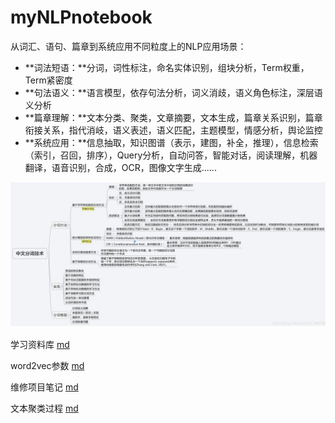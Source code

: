 # myNLPnotebook

从词汇、语句、篇章到系统应用不同粒度上的NLP应用场景：

* **词法短语：**分词，词性标注，命名实体识别，组块分析，Term权重，Term紧密度
* **句法语义：**语言模型，依存句法分析，词义消歧，语义角色标注，深层语义分析
* **篇章理解：**文本分类、聚类，文章摘要，文本生成，篇章关系识别，篇章衔接关系，指代消岐，语义表述，语义匹配，主题模型，情感分析，舆论监控
* **系统应用：**信息抽取，知识图谱（表示，建图，补全，推理），信息检索（索引，召回，排序），Query分析，自动问答，智能对话，阅读理解，机器翻译，语音识别，合成，OCR，图像文字生成......



![分词技术](./images/中文分词技术.png)











学习资料库 [md](./mds/学习资料库.md)

word2vec参数 [md](./mds/word2vec.md)

维修项目笔记 [md](./mds/维修项目笔记.md)

文本聚类过程 [md](./mds/文本聚类的过程.md)

